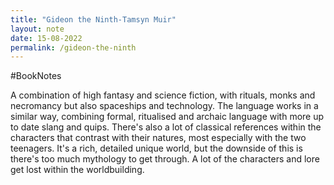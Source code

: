 ```yaml
---
title: "Gideon the Ninth-Tamsyn Muir"
layout: note
date: 15-08-2022
permalink: /gideon-the-ninth
---
```


#BookNotes 

A combination of high fantasy and science fiction, with rituals, monks and necromancy but also spaceships and technology. The language works in a similar way, combining formal, ritualised and archaic language with more up to date slang and quips. There's also a lot of classical references within the characters that contrast with their natures, most especially with the two teenagers. It's a rich, detailed unique world, but the downside of this is there's too much mythology to get through. A lot of the characters and lore get lost within the worldbuilding.
